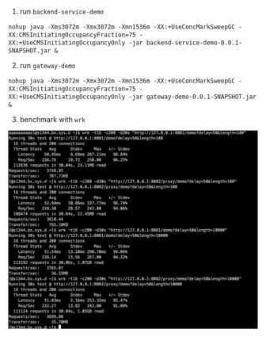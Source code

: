 1. run `backend-service-demo`

```
nohup java -Xms3072m -Xmx3072m -Xmn1536m -XX:+UseConcMarkSweepGC -XX:CMSInitiatingOccupancyFraction=75 -XX:+UseCMSInitiatingOccupancyOnly -jar backend-service-demo-0.0.1-SNAPSHOT.jar &
```

2. run `gateway-demo`

```
nohup java -Xms3072m -Xmx3072m -Xmn1536m -XX:+UseConcMarkSweepGC -XX:CMSInitiatingOccupancyFraction=75 -XX:+UseCMSInitiatingOccupancyOnly -jar gateway-demo-0.0.1-SNAPSHOT.jar &
```

3. benchmark with `wrk`


![](/screenshot/pic1.jpg)

